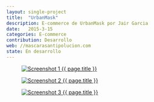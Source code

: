 ```yaml
---
layout: single-project
title:  "UrbanMask"
description: E-commerce de UrbanMask por Jair Garcia
date:   2015-3-15
categories: E-commerce
contribution: Desarrollo
web: //mascarasantipolucion.com
state: En desarrollo
---
```


<figure class="single-project__image">
	<a href="{{ page.web }}" target="_blank">
		<img src="{{ post.url }}/images/urbanmask/Screenshot_1-min.png" alt="Screenshot 1 {{ page.title }}">
	</a>
</figure>
<figure class="single-project__image">
	<a href="{{ page.web }}" target="_blank">
		<img src="{{ post.url }}/images/urbanmask/Screenshot_2-min.png" alt="Screenshot 2 {{ page.title }}">
	</a>
</figure>
<figure class="single-project__image">
	<a href="{{ page.web }}" target="_blank">
		<img src="{{ post.url }}/images/urbanmask/Screenshot_3-min.png" alt="Screenshot 3 {{ page.title }}">
	</a>
</figure>